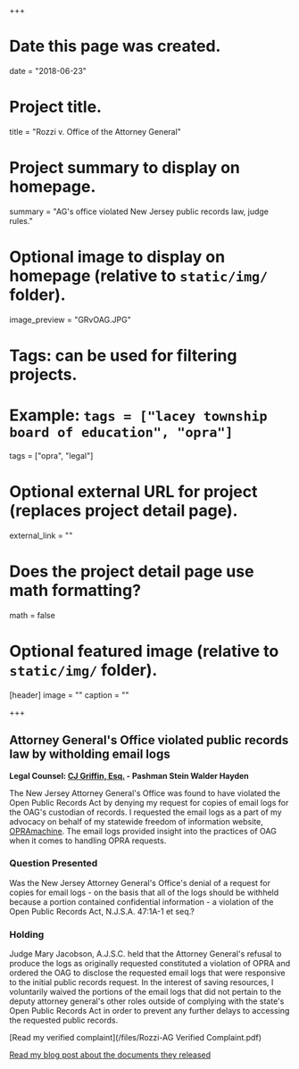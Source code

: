 +++
# Date this page was created.
date = "2018-06-23"

# Project title.
title = "Rozzi v. Office of the Attorney General"

# Project summary to display on homepage.
summary = "AG's office violated New Jersey public records law, judge rules."

# Optional image to display on homepage (relative to `static/img/` folder).
image_preview = "GRvOAG.JPG"

# Tags: can be used for filtering projects.
# Example: `tags = ["lacey township board of education", "opra"]`
tags = ["opra", "legal"]

# Optional external URL for project (replaces project detail page).
external_link = ""

# Does the project detail page use math formatting?
math = false

# Optional featured image (relative to `static/img/` folder).
[header]
image = ""
caption = ""

+++
## Attorney General's Office violated public records law by witholding email logs

**Legal Counsel: [CJ Griffin, Esq.](https://www.pashmanstein.com/attorney/cj-griffin) - Pashman Stein Walder Hayden**

The New Jersey Attorney General's Office was found to have violated the Open Public Records Act by denying my request for copies of email logs for the OAG's custodian of records. I requested the email logs as a part of my advocacy on behalf of my statewide freedom of information website, [OPRAmachine](/project/opramachine/). The email logs provided insight into the practices of OAG when it comes to handling OPRA requests.

### Question Presented

Was the New Jersey Attorney General's Office's denial of a request for copies for email logs - on the basis that all of the logs should be withheld because a portion contained confidential information - a violation of the Open Public Records Act, N.J.S.A. 47:1A-1 et seq.?

### Holding

Judge Mary Jacobson, A.J.S.C. held that the Attorney General's refusal to produce the logs as originally requested constituted a violation of OPRA and ordered the OAG to disclose the requested email logs that were responsive to the initial public records request. In the interest of saving resources, I voluntarily waived the portions of the email logs that did not pertain to the deputy attorney general's other roles outside of complying with the state's Open Public Records Act in order to prevent any further delays to accessing the requested public records.

[Read my verified complaint](/files/Rozzi-AG Verified Complaint.pdf)

[Read my blog post about the documents they released](/post/rozzi-oag/)